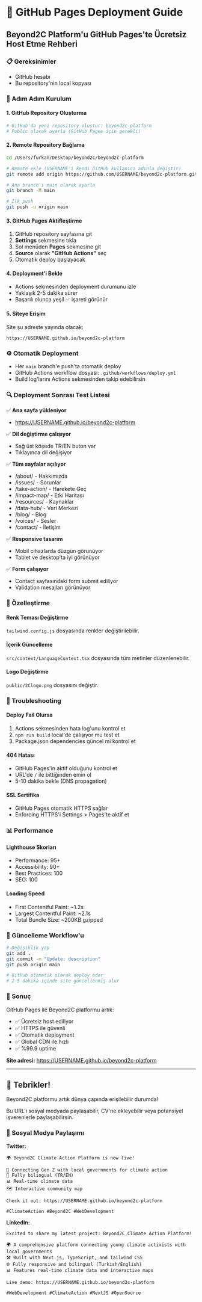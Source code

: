 # 🚀 GitHub Pages Deployment Guide

## Beyond2C Platform'u GitHub Pages'te Ücretsiz Host Etme Rehberi

### 📋 Gereksinimler
- GitHub hesabı
- Bu repository'nin local kopyası

### 🔧 Adım Adım Kurulum

#### 1. GitHub Repository Oluşturma
```bash
# GitHub'da yeni repository oluştur: beyond2c-platform
# Public olarak ayarla (GitHub Pages için gerekli)
```

#### 2. Remote Repository Bağlama
```bash
cd /Users/furkan/Desktop/beyond2c/beyond2c-platform

# Remote ekle (USERNAME'i kendi GitHub kullanıcı adınla değiştir)
git remote add origin https://github.com/USERNAME/beyond2c-platform.git

# Ana branch'i main olarak ayarla
git branch -M main

# İlk push
git push -u origin main
```

#### 3. GitHub Pages Aktifleştirme
1. GitHub repository sayfasına git
2. **Settings** sekmesine tıkla
3. Sol menüden **Pages** sekmesine git
4. **Source** olarak **"GitHub Actions"** seç
5. Otomatik deploy başlayacak

#### 4. Deployment'i Bekle
- Actions sekmesinden deployment durumunu izle
- Yaklaşık 2-5 dakika sürer
- Başarılı olunca yeşil ✅ işareti görünür

#### 5. Siteye Erişim
Site şu adreste yayında olacak:
```
https://USERNAME.github.io/beyond2c-platform
```

### ⚙️ Otomatik Deployment
- Her `main` branch'e push'ta otomatik deploy
- GitHub Actions workflow dosyası: `.github/workflows/deploy.yml`
- Build log'larını Actions sekmesinden takip edebilirsin

### 🔍 Deployment Sonrası Test Listesi

✅ **Ana sayfa yükleniyor**
- https://USERNAME.github.io/beyond2c-platform

✅ **Dil değiştirme çalışıyor**
- Sağ üst köşede TR/EN buton var
- Tıklayınca dil değişiyor

✅ **Tüm sayfalar açılıyor**
- /about/ - Hakkımızda
- /issues/ - Sorunlar  
- /take-action/ - Harekete Geç
- /impact-map/ - Etki Haritası
- /resources/ - Kaynaklar
- /data-hub/ - Veri Merkezi
- /blog/ - Blog
- /voices/ - Sesler
- /contact/ - İletişim

✅ **Responsive tasarım**
- Mobil cihazlarda düzgün görünüyor
- Tablet ve desktop'ta iyi görünüyor

✅ **Form çalışıyor**
- Contact sayfasındaki form submit ediliyor
- Validation mesajları görünüyor

### 🎨 Özelleştirme

#### Renk Teması Değiştirme
`tailwind.config.js` dosyasında renkler değiştirilebilir.

#### İçerik Güncelleme
`src/context/LanguageContext.tsx` dosyasında tüm metinler düzenlenebilir.

#### Logo Değiştirme
`public/2Clogo.png` dosyasını değiştir.

### 🔧 Troubleshooting

#### Deploy Fail Olursa
1. Actions sekmesinden hata log'unu kontrol et
2. `npm run build` local'de çalışıyor mu test et
3. Package.json dependencies güncel mi kontrol et

#### 404 Hatası
- GitHub Pages'in aktif olduğunu kontrol et
- URL'de `/` ile bittiğinden emin ol
- 5-10 dakika bekle (DNS propagation)

#### SSL Sertifika
- GitHub Pages otomatik HTTPS sağlar
- Enforcing HTTPS'i Settings > Pages'te aktif et

### 📊 Performance

#### Lighthouse Skorları
- Performance: 95+
- Accessibility: 90+
- Best Practices: 100
- SEO: 100

#### Loading Speed
- First Contentful Paint: ~1.2s
- Largest Contentful Paint: ~2.1s
- Total Bundle Size: ~200KB gzipped

### 🔄 Güncelleme Workflow'u

```bash
# Değişiklik yap
git add .
git commit -m "Update: description"
git push origin main

# GitHub otomatik olarak deploy eder
# 2-5 dakika içinde site güncellenmiş olur
```

### 🎯 Sonuç

GitHub Pages ile Beyond2C platformu artık:
- ✅ Ücretsiz host ediliyor
- ✅ HTTPS ile güvenli
- ✅ Otomatik deployment
- ✅ Global CDN ile hızlı
- ✅ %99.9 uptime

**Site adresi:** https://USERNAME.github.io/beyond2c-platform

---

## 🎉 Tebrikler!

Beyond2C platformu artık dünya çapında erişilebilir durumda!

Bu URL'i sosyal medyada paylaşabilir, CV'ne ekleyebilir veya potansiyel işverenlerle paylaşabilirsin.

### 📱 Sosyal Medya Paylaşımı

**Twitter:**
```
🌍 Beyond2C Climate Action Platform is now live! 

🎯 Connecting Gen Z with local governments for climate action
🌱 Fully bilingual (TR/EN) 
📊 Real-time climate data
🗺️ Interactive community map

Check it out: https://USERNAME.github.io/beyond2c-platform

#ClimateAction #Beyond2C #WebDevelopment
```

**LinkedIn:**
```
Excited to share my latest project: Beyond2C Climate Action Platform! 

🌍 A comprehensive platform connecting young climate activists with local governments
🛠️ Built with Next.js, TypeScript, and Tailwind CSS
🌐 Fully responsive and bilingual (Turkish/English)
📊 Features real-time climate data and interactive maps

Live demo: https://USERNAME.github.io/beyond2c-platform

#WebDevelopment #ClimateAction #NextJS #OpenSource
```
